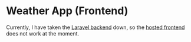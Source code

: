 # Weather App (Frontend)
Currently, I have taken the [Laravel backend](https://github.com/Mirror83/weather-app-backend) down, so the [hosted frontend](https://weather-app-frontend-pawa-it.vercel.app/) does not work at the moment.
